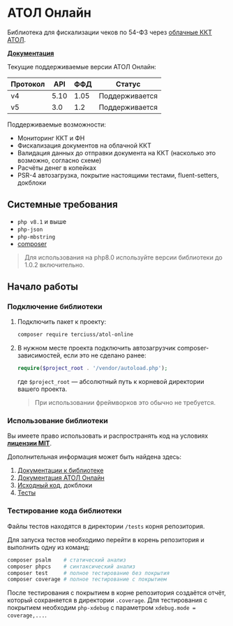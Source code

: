 # АТОЛ Онлайн

Библиотека для фискализации чеков по 54-ФЗ через [облачные ККТ АТОЛ](https://online.atol.ru/).

**[Документация](/docs/readme.md)**

Текущие поддерживаемые версии АТОЛ Онлайн:

| Протокол | API  | ФФД  | Статус         |
|----------|------|------|----------------|
| v4       | 5.10 | 1.05 | Поддерживается |
| v5       | 3.0  | 1.2  | Поддерживается |

Поддерживаемые возможности:

* Мониторинг ККТ и ФН
* Фискализация документов на облачной ККТ
* Валидация данных до отправки документа на ККТ (насколько это возможно, согласно схеме)
* Расчёты денег в копейках
* PSR-4 автозагрузка, покрытие настоящими тестами, fluent-setters, докблоки

## Системные требования

* `php v8.1` и выше
* `php-json`
* `php-mbstring`
* [composer](https://getcomposer.org/)

> Для использования на php8.0 используйте версии библиотеки до 1.0.2 включительно.

## Начало работы

### Подключение библиотеки

1. Подключить пакет к проекту:
   ```bash
   composer require terciuss/atol-online
   ```
2. В нужном месте проекта подключить автозагрузчик composer-зависимостей, если это не сделано ранее:
   ```php
   require($project_root . '/vendor/autoload.php');
   ```
   где `$project_root` — абсолютный путь к корневой директории вашего проекта.
   > При использовании фреймворков это обычно не требуется.

### Использование библиотеки

Вы имеете право использовать и распространять код на условиях **[лицензии MIT](LICENSE)**.

Дополнительная информация может быть найдена здесь:

1. [Документации к библиотеке](/docs)
2. [Документация АТОЛ Онлайн](https://online.atol.ru/lib/)
3. [Исходный код](/src), докблоки
4. [Тесты](/tests/AtolOnline/Tests)

### Тестирование кода библиотеки

Файлы тестов находятся в директории `/tests` корня репозитория.

Для запуска тестов необходимо перейти в корень репозитория и выполнить одну из команд:

```bash
composer psalm    # статический анализ
composer phpcs    # синтаксический анализ
composer test     # полное тестирование без покрытия
composer coverage # полное тестирование с покрытием
```

После тестирования с покрытием в корне репозитория создаётся отчёт, который сохраняется в директории `.coverage`.
Для тестирования с покрытием необходим `php-xdebug` с параметром `xdebug.mode = coverage,...`.
